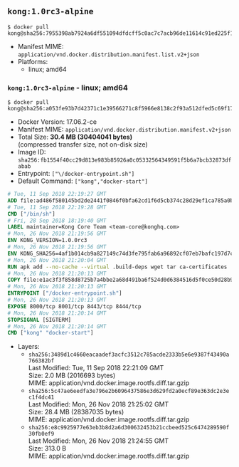 ## `kong:1.0rc3-alpine`

```console
$ docker pull kong@sha256:7955398ab7924a6df551094dfdcff5c0ac7c7acb96de11614c91ed225f181d3b
```

-	Manifest MIME: `application/vnd.docker.distribution.manifest.list.v2+json`
-	Platforms:
	-	linux; amd64

### `kong:1.0rc3-alpine` - linux; amd64

```console
$ docker pull kong@sha256:a053fe93b7d42371c1e39566271c8f5966e8138c2f93a512dfed5c69f17c3f4c
```

-	Docker Version: 17.06.2-ce
-	Manifest MIME: `application/vnd.docker.distribution.manifest.v2+json`
-	Total Size: **30.4 MB (30404041 bytes)**  
	(compressed transfer size, not on-disk size)
-	Image ID: `sha256:fb1554f40cc29d813e983b85926a0c05332564349591f5b6a7bcb32873dfabab`
-	Entrypoint: `["\/docker-entrypoint.sh"]`
-	Default Command: `["kong","docker-start"]`

```dockerfile
# Tue, 11 Sep 2018 22:19:27 GMT
ADD file:ad486f580145bd2de2441f0846f0bfa62cd1f6d5cb374c28d29ef1ca785a0bbc in / 
# Tue, 11 Sep 2018 22:19:28 GMT
CMD ["/bin/sh"]
# Fri, 28 Sep 2018 18:19:40 GMT
LABEL maintainer=Kong Core Team <team-core@konghq.com>
# Mon, 26 Nov 2018 21:19:56 GMT
ENV KONG_VERSION=1.0.0rc3
# Mon, 26 Nov 2018 21:19:56 GMT
ENV KONG_SHA256=4af1b014cb9a827149c74d3fe795fab6a96892cf07eb7bafc197d7c23b0bd2a4
# Mon, 26 Nov 2018 21:20:04 GMT
RUN apk add --no-cache --virtual .build-deps wget tar ca-certificates 	&& apk add --no-cache libgcc openssl pcre perl tzdata curl 	&& wget -O kong.tar.gz "https://bintray.com/kong/kong-community-edition-alpine-tar/download_file?file_path=kong-community-edition-$KONG_VERSION.apk.tar.gz" 	&& echo "$KONG_SHA256 *kong.tar.gz" | sha256sum -c - 	&& tar -xzf kong.tar.gz -C /tmp 	&& rm -f kong.tar.gz 	&& cp -R /tmp/usr / 	&& rm -rf /tmp/usr 	&& cp -R /tmp/etc / 	&& rm -rf /tmp/etc 	&& apk del .build-deps 	&& mkdir -p "/usr/local/kong" 	&& chgrp -R 0 "/usr/local/kong" 	&& chmod -R g=u "/usr/local/kong"
# Mon, 26 Nov 2018 21:20:13 GMT
COPY file:e1ac3f3f858d8725b7a4bbe2a68d491ba6f524d0d6384516d5f0ce50d28b9fda in /docker-entrypoint.sh 
# Mon, 26 Nov 2018 21:20:13 GMT
ENTRYPOINT ["/docker-entrypoint.sh"]
# Mon, 26 Nov 2018 21:20:13 GMT
EXPOSE 8000/tcp 8001/tcp 8443/tcp 8444/tcp
# Mon, 26 Nov 2018 21:20:14 GMT
STOPSIGNAL [SIGTERM]
# Mon, 26 Nov 2018 21:20:14 GMT
CMD ["kong" "docker-start"]
```

-	Layers:
	-	`sha256:3489d1c4660eacaadef3acfc3512c785acde2333b5e6e9387f43490a766382bf`  
		Last Modified: Tue, 11 Sep 2018 22:21:09 GMT  
		Size: 2.0 MB (2016693 bytes)  
		MIME: application/vnd.docker.image.rootfs.diff.tar.gzip
	-	`sha256:5c47ae6eedfa3e796e2b6096437586e3d629fd2a0ecf89e363dc2e3ec1f4dc41`  
		Last Modified: Mon, 26 Nov 2018 21:25:02 GMT  
		Size: 28.4 MB (28387035 bytes)  
		MIME: application/vnd.docker.image.rootfs.diff.tar.gzip
	-	`sha256:e8c9925977e63eb3b8d2a6d300632453b21ccbeed525c6474289590f30fb0ef9`  
		Last Modified: Mon, 26 Nov 2018 21:24:55 GMT  
		Size: 313.0 B  
		MIME: application/vnd.docker.image.rootfs.diff.tar.gzip
